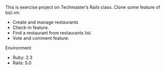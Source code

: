 This is exercise project on Techmaster’s Rails class.
Clone some feature of lozi.vn:
-	Create and manage restaurants
-	Check-in feature.
-	Find a restaurant from restaurants list.
- Vote and comment feature.

Environment
* Ruby: 2.3
* Rails: 5.0

